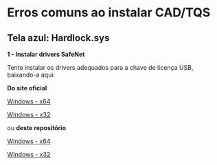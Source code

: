# Erros comuns ao instalar CAD/TQS

## Tela azul: Hardlock.sys

**1 - Instalar drivers SafeNet**

Tente instalar os drivers adequados para a chave de licença USB, baixando-a aqui:

**Do site oficial**

[Windows - x64](https://www.ssl.com/wp-content/uploads/2018/03/SafeNetAuthenticationClient-x64-10.3.zip)

[WIndows - x32](https://www.ssl.com/wp-content/uploads/2018/03/SafeNetAuthenticationClient-x32-10.3.zip)

ou **deste repositório**

[Windows - x64](https://github.com/authentyAE/tutoriais/raw/main/tqs_installer/SafeNetAuthenticationClient-x32-10.3.zip)

[WIndows - x32](https://github.com/authentyAE/tutoriais/raw/main/tqs_installer/SafeNetAuthenticationClient-x64-10.3.zip)

